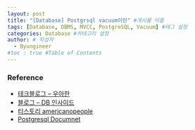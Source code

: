 ```yaml
---
layout: post
title: "[Database] Postgrsql vacuum이란" #게시물 이름
tags: [Database, DBMS, MVCC, PostgreSQL, Vacuum] #태그 설정
categories: Database #카테고리 설정
author: # 작성자
  - Byungineer
#toc : true #Table of Contents
---
```




### Reference

- [테크블로그 – 우아한][woowa]
- [블로그 – DB 인사이드][ex-em]
- [티스토리 americanopeople][tstory]
- [Postgresql Documnet][postgresql]


[woowa]: https://techblog.woowahan.com/9478/
[ex-em]: https://blog.ex-em.com/1664
[tstory]: https://americanopeople.tistory.com/369
[postgresql]: https://www.postgresql.org/docs/current/sql-vacuum.html
